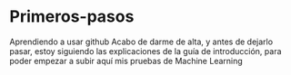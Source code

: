 # Primeros-pasos
Aprendiendo a usar github
Acabo de darme de alta, y antes de dejarlo pasar, estoy siguiendo las explicaciones de la guía de introducción, para poder empezar a subir aquí mis pruebas de Machine Learning
